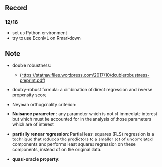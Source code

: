 ## Record
### **12/16**
+ set up Python environment
+ try to use EconML on Rmarkdown



## Note
+ double robustness: 
	* (https://statnav.files.wordpress.com/2017/10/doublerobustness-preprint.pdf)

+ doubly-robust formula: a cimbination of direct regression and inverse propensity score

+ Neyman orthogonality criterion: 

+ **Nuisance parameter** :  any parameter which is not of immediate interest but which must be accounted for in the analysis of those parameters which are of interest

+ **partially renear regression**: Partial least squares (PLS) regression is a technique that reduces the predictors to a smaller set of uncorrelated components and performs least squares regression on these components, instead of on the original data. 

+ **quasi-oracle property**: 